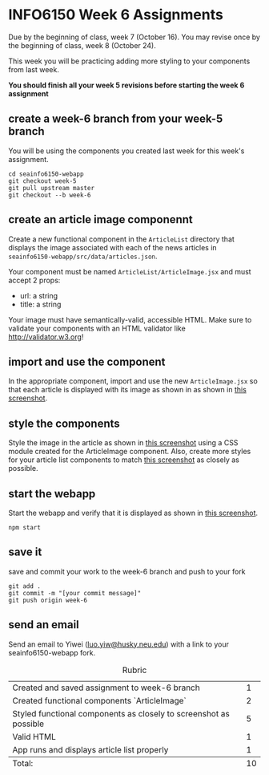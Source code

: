 # INFO6150 Week 6 Assignments
Due by the beginning of class, week 7 (October 16).
You may revise once by the beginning of class, week 8 (October 24).

This week you will be practicing adding more styling to your components from last week.

**You should finish all your week 5 revisions before starting the week 6 assignment**

## create a week-6 branch from your week-5 branch
You will be using the components you created last week for this week's assignment.

```
cd seainfo6150-webapp
git checkout week-5
git pull upstream master
git checkout --b week-6
```

## create an article image componennt
Create a new functional component in the `ArticleList` directory that displays the image associated with each of the news articles in `seainfo6150-webapp/src/data/articles.json`.

Your component must be named `ArticleList/ArticleImage.jsx` and must accept 2 props:

- url: a string
- title: a string

Your image must have semantically-valid, accessible HTML.  Make sure to validate your components with an HTML validator like http://validator.w3.org!

## import and use the component
In the appropriate component, import and use the new `ArticleImage.jsx` so that each article is displayed with its image as shown in as shown in <a href="./week-6-screenshot.png">this screenshot</a>.

## style the components
Style the image in the article as shown in <a href="./week-6-screenshot.png">this screenshot</a> using a CSS module created for the ArticleImage component. Also, create more styles for your article list components to match <a href="./week-6-screenshot.png">this screenshot</a> as closely as possible.

## start the webapp
Start the webapp and verify that it is displayed as shown in <a href="./week-6-screenshot.png">this screenshot</a>.
```
npm start
```

## save it
save and commit your work to the week-6 branch and push to your fork

```
git add .
git commit -m "[your commit message]"
git push origin week-6
```

## send an email 
Send an email to Yiwei (luo.yiw@husky.neu.edu) with a link to your seainfo6150-webapp fork. 

<table>
  <caption>Rubric</caption>
  <tbody>
    <tr>
      <td>Created and saved assignment to week-6 branch</td>
      <td>1</td>
    </tr>
    <tr>
      <td>Created functional components `ArticleImage`</td>
      <td>2</td>
    </tr>
    <tr>
      <td>Styled functional components as closely to screenshot as possible</td>
      <td>5</td>
    </tr>
    <tr>
      <td>Valid HTML</td>
      <td>1</td>
    </tr>
    <tr>
      <td>App runs and displays article list properly</td>
      <td>1</td>
    </tr>
  </tbody>
  <tfoot>
    <td>Total:</td>
    <td>10</td>
  </tfoot>
</table>
